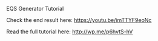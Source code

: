 EQS Generator Tutorial

Check the end result here: https://youtu.be/imTTYF9eoNc

Read the full tutorial here: http://wp.me/p6hvtS-hV